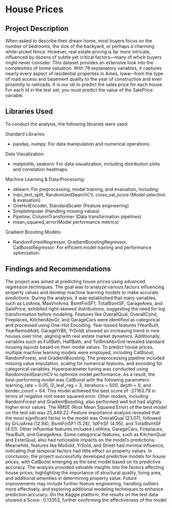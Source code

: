 # House Prices
## Project Description
When asked to describe their dream home, most buyers focus on the number of bedrooms, the size of the backyard, or perhaps a charming white-picket fence. 
However, real estate pricing is far more intricate, influenced by dozens of subtle yet critical factors—many of which buyers might never consider.
This dataset provides an extensive look into the complexities of home valuation. 
With 79 explanatory variables, it captures nearly every aspect of residential properties in Ames, Iowa—from the type of road access and basement quality to the year of construction and even proximity to railroads.
It is our ob to predict the sales price for each house. For each Id in the test set, you must predict the value of the SalePrice variable.

## Libraries Used
To conduct the analysis, the following libraries were used:

Standard Libraries:
- pandas, numpy: For data manipulation and numerical operations.

Data Visualization:
- matplotlib, seaborn: For data visualization, including distribution plots and correlation heatmaps.

Machine Learning & Data Processing:
- sklearn: For preprocessing, model training, and evaluation, including:
- train_test_split, RandomizedSearchCV, cross_val_score (Model selection & evaluation)
- OneHotEncoder, StandardScaler (Feature engineering)
- SimpleImputer (Handling missing values)
- Pipeline, ColumnTransformer (Data transformation pipelines)
- mean_squared_error(Model performance metrics)


Gradient Boosting Models:
- RandomForestRegressor, GradientBoostingRegressor, CatBoostRegressor: For efficient model training and performance optimization.

## Findings and Recommendations
The project was aimed at predicting house prices using advanced regression techniques. 
The goal was to analyze various factors influencing property values and develop machine learning models to make accurate predictions. 
During the analysis, it was established that many variables, such as LotArea, MasVnrArea, BsmtFinSF1, TotalBsmtSF, GarageArea, and SalePrice, exhibited right-skewed distributions, suggesting the need for log transformation before modeling. 
Features like OverallQual, OverallCond, Fireplaces, KitchenAbvGr, and GarageCars were identified as categorical and processed using One-Hot Encoding. 
Year-based features (YearBuilt, YearRemodAdd, GarageYrBlt, YrSold) showed an increasing trend in new houses over time, aligning with real estate market dynamics. Additionally, variables such as FullBath, HalfBath, and TotRmsAbvGrd revealed standard housing layouts based on their modal values. 
To predict house prices, multiple machine learning models were employed, including CatBoost, RandomForest, and GradientBoosting. 
The preprocessing pipeline included missing value imputation, scaling for numerical features, and encoding for categorical variables. 
Hyperparameter tuning was conducted using RandomizedSearchCV to optimize model performance. As a result, the best-performing model was CatBoost with the following parameters: learning_rate = 0.05, l2_leaf_reg = 3, iterations = 500, depth = 6, and border_count = 64. 
This model achieved the best score of -27163.79 in terms of negative root mean squared error. Other models, including RandomForest and GradientBoosting, also performed well but had slightly higher error values. 
The RMSE (Root Mean Squared Error) of the best model on the test set was 25,449.22. 
Feature importance analysis revealed that the most significant factor in the model was OverallQual (23.07), followed by GrLivArea (12.94), BsmtFinSF1 (5.26), 1stFlrSF (4.95), and TotalBsmtSF (4.51). 
Other influential features included LotArea, GarageCars, Fireplaces, YearBuilt, and GarageArea. Some categorical features, such as KitchenQual and ExterQual, also had noticeable impacts on the model’s predictions. 
Meanwhile, features like MoSold, YrSold, and Street had minimal influence, indicating that temporal factors had little effect on property values. In conclusion, the project successfully developed predictive models for house prices, with CatBoost emerging as the best model based on its predictive accuracy. 
The analysis provided valuable insights into the factors affecting house prices, highlighting the importance of structural quality, living area, and additional amenities in determining property value. 
Future improvements may include further feature engineering, handling outliers more effectively, and exploring additional modeling techniques to enhance prediction accuracy. 
On the Kaggle platform, the results on the test data showed a Score : 0.13353, further confirming the effectiveness of the model